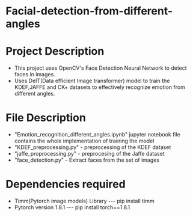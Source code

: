 # Facial-detection-from-different-angles
# Project Description
- This project uses OpenCV's Face Detection Neural Network to detect faces in images.
- Uses DeIT(Data efficient Image transformer) model to train the KDEF,JAFFE and CK+ datasets to effectively recognize emotion from different angles.
# File Description
- "Emotion_recognition_different_angles.ipynb" jupyter notebook file contains the whole implementation of training the model
- "KDEF_preprocessing.py" - preprocessing of the KDEF dataset
- "jaffe_proprocessing.py" - preprocesing of the Jaffe dataset
- "face_detection.py" - Extract faces from the set of images
# Dependencies required
- Timm(Pytorch image models) Library --- pip install timm
- Pytorch version 1.8.1 --- pip install torch==1.8.1
